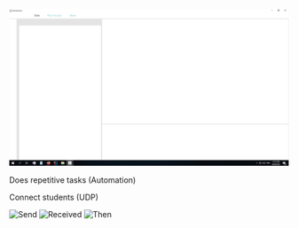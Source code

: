 ![D1](DiaryOfProgress/D1.png)


Does repetitive tasks (Automation)

Connect students (UDP)

![Send](https://media3.giphy.com/media/K722AKplWJXmkXepKE/giphy.gif)
![Received](https://media1.giphy.com/media/8t1c76FNU8nTqRt2Wa/giphy.gif)
![Then](https://media2.giphy.com/media/FHmVNM6PwO6DlYia35/giphy.gif)